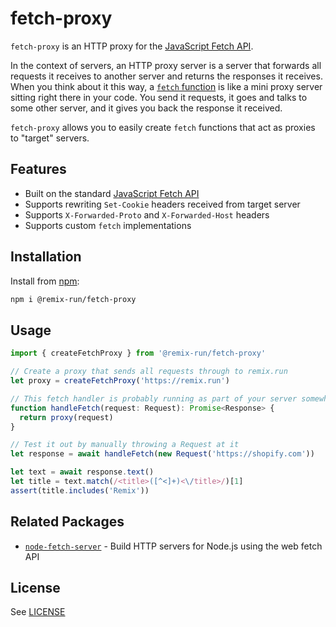 # fetch-proxy

`fetch-proxy` is an HTTP proxy for the [JavaScript Fetch API](https://developer.mozilla.org/en-US/docs/Web/API/Fetch_API).

In the context of servers, an HTTP proxy server is a server that forwards all requests it receives to another server and returns the responses it receives. When you think about it this way, a [`fetch` function](https://developer.mozilla.org/en-US/docs/Web/API/Window/fetch) is like a mini proxy server sitting right there in your code. You send it requests, it goes and talks to some other server, and it gives you back the response it received.

`fetch-proxy` allows you to easily create `fetch` functions that act as proxies to "target" servers.

## Features

- Built on the standard [JavaScript Fetch API](https://developer.mozilla.org/en-US/docs/Web/API/Fetch_API)
- Supports rewriting `Set-Cookie` headers received from target server
- Supports `X-Forwarded-Proto` and `X-Forwarded-Host` headers
- Supports custom `fetch` implementations

## Installation

Install from [npm](https://www.npmjs.com/):

```sh
npm i @remix-run/fetch-proxy
```

## Usage

```ts
import { createFetchProxy } from '@remix-run/fetch-proxy'

// Create a proxy that sends all requests through to remix.run
let proxy = createFetchProxy('https://remix.run')

// This fetch handler is probably running as part of your server somewhere...
function handleFetch(request: Request): Promise<Response> {
  return proxy(request)
}

// Test it out by manually throwing a Request at it
let response = await handleFetch(new Request('https://shopify.com'))

let text = await response.text()
let title = text.match(/<title>([^<]+)<\/title>/)[1]
assert(title.includes('Remix'))
```

## Related Packages

- [`node-fetch-server`](https://github.com/remix-run/remix/tree/v3/packages/node-fetch-server) - Build HTTP servers for Node.js using the web fetch API

## License

See [LICENSE](https://github.com/remix-run/remix/blob/main/LICENSE)
